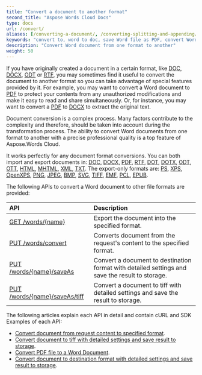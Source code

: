 ```yaml
---
title: "Convert a document to another format"
second_title: "Aspose Words Cloud Docs"
type: docs
url: /convert/
aliases: [/converting-a-document/, /converting-splitting-and-appending/]
keywords: "convert to, word to doc, save Word file as PDF, convert Word document to HTML, Word doc to HTML, convert PDF to Word"
description: "Convert Word document from one format to another"
weight: 50
---
```


If you have originally created a document in a certain format, like [DOC](https://docs.fileformat.com/word-processing/doc/), [DOCX](https://docs.fileformat.com/word-processing/docx/), [ODT](https://docs.fileformat.com/word-processing/odt/) or [RTF](https://docs.fileformat.com/word-processing/rtf/), you may sometimes find it useful to convert the document to another format so you can take advantage of special features provided by it. For example, you may want to convert a Word document to [PDF](https://docs.fileformat.com/pdf/) to protect your contents from any unauthorized modifications and make it easy to read and share simultaneously. Or, for instance, you may want to convert a [PDF](https://docs.fileformat.com/pdf/) to [DOCX](https://docs.fileformat.com/word-processing/docx/) to extract the original text.

Document conversion is a complex process. Many factors contribute to the complexity and therefore, should be taken into account during the transformation process. The ability to convert Word documents from one format to another with a precise professional quality is a top feature of Aspose.Words Cloud. 

It works perfectly for any document format conversions. You can both import and export documents in: [DOC](https://docs.fileformat.com/word-processing/doc/), [DOCX](https://docs.fileformat.com/word-processing/docx/), [PDF](https://docs.fileformat.com/pdf/), [RTF](https://docs.fileformat.com/word-processing/rtf/), [DOT](https://docs.fileformat.com/word-processing/dot/), [DOTX](https://docs.fileformat.com/word-processing/dotx/), [ODT](https://docs.fileformat.com/word-processing/odt/), [OTT](https://docs.fileformat.com/word-processing/ott/), [HTML](https://docs.fileformat.com/web/html/), [MHTML](https://docs.fileformat.com/web/mhtml/), [XML](https://docs.fileformat.com/web/xml/), [TXT](https://docs.fileformat.com/word-processing/txt/). The export-only formats are: [PS](https://docs.fileformat.com/page-description-language/ps/), [XPS](https://docs.fileformat.com/page-description-language/xps/), [OpenXPS](https://docs.fileformat.com/page-description-language/xps/), [PNG](https://docs.fileformat.com/image/png/), [JPEG](https://docs.fileformat.com/image/jpeg/), [BMP](https://docs.fileformat.com/image/bmp/), [SVG](https://docs.fileformat.com/page-description-language/svg/), [TIFF](https://docs.fileformat.com/image/tiff/), [EMF](https://docs.fileformat.com/image/emf/), [PCL](https://docs.fileformat.com/page-description-language/pcl/), [EPUB](https://docs.fileformat.com/ebook/epub/).

The following APIs to convert a Word document to other file formats are provided:

|API|Description|
| :- | :- |
|[GET /words/{name}](https://apireference.aspose.cloud/words/#/Convert/GetDocumentWithFormat)|Export the document into the specified format.|
|[PUT /words/convert](https://apireference.aspose.cloud/words/#/Convert/ConvertDocument)|Converts document from the request's content to the specified format.|
|[PUT /words/{name}/saveAs](https://apireference.aspose.cloud/words/#/Convert/SaveAs)|Convert a document to destination format with detailed settings and save the result to storage.|
|[PUT /words/{name}/saveAs/tiff](https://apireference.aspose.cloud/words/#/Convert/SaveAsTiff)|Convert a document to tiff with detailed settings and save the result to storage.|

The following articles explain each API in detail and contain cURL and SDK Examples of each API:
- [Convert document from request content to specified format](/words/convert/specified-format/).
- [Convert document to tiff with detailed settings and save result to storage](/words/convert/document-to-tiff/).
- [Convert PDF file to a Word Document](/words/convert/pdf-to-word/).
- [Convert document to destination format with detailed settings and save result to storage](/words/convert/conversion-settings/).

